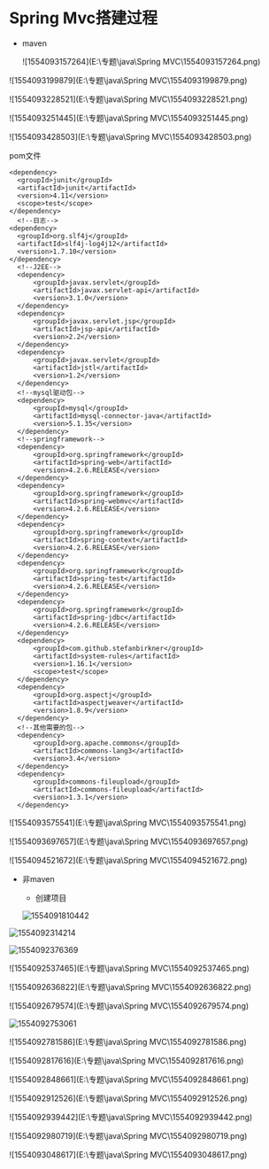# Spring  Mvc搭建过程

- maven

  ![1554093157264](E:\专题\java\Spring MVC\1554093157264.png)

![1554093199879](E:\专题\java\Spring MVC\1554093199879.png)

![1554093228521](E:\专题\java\Spring MVC\1554093228521.png)

![1554093251445](E:\专题\java\Spring MVC\1554093251445.png)



![1554093428503](E:\专题\java\Spring MVC\1554093428503.png)

pom文件

```
<dependency>
  <groupId>junit</groupId>
  <artifactId>junit</artifactId>
  <version>4.11</version>
  <scope>test</scope>
</dependency>
  <!--日志-->
<dependency>
  <groupId>org.slf4j</groupId>
  <artifactId>slf4j-log4j12</artifactId>
  <version>1.7.10</version>
</dependency>
  <!--J2EE-->
  <dependency>
      <groupId>javax.servlet</groupId>
      <artifactId>javax.servlet-api</artifactId>
      <version>3.1.0</version>
  </dependency>
  <dependency>
      <groupId>javax.servlet.jsp</groupId>
      <artifactId>jsp-api</artifactId>
      <version>2.2</version>
  </dependency>
  <dependency>
      <groupId>javax.servlet</groupId>
      <artifactId>jstl</artifactId>
      <version>1.2</version>
  </dependency>
  <!--mysql驱动包-->
  <dependency>
      <groupId>mysql</groupId>
      <artifactId>mysql-connector-java</artifactId>
      <version>5.1.35</version>
  </dependency>
  <!--springframework-->
  <dependency>
      <groupId>org.springframework</groupId>
      <artifactId>spring-web</artifactId>
      <version>4.2.6.RELEASE</version>
  </dependency>
  <dependency>
      <groupId>org.springframework</groupId>
      <artifactId>spring-webmvc</artifactId>
      <version>4.2.6.RELEASE</version>
  </dependency>
  <dependency>
      <groupId>org.springframework</groupId>
      <artifactId>spring-context</artifactId>
      <version>4.2.6.RELEASE</version>
  </dependency>
  <dependency>
      <groupId>org.springframework</groupId>
      <artifactId>spring-test</artifactId>
      <version>4.2.6.RELEASE</version>
  </dependency>
  <dependency>
      <groupId>org.springframework</groupId>
      <artifactId>spring-jdbc</artifactId>
      <version>4.2.6.RELEASE</version>
  </dependency>
  <dependency>
      <groupId>com.github.stefanbirkner</groupId>
      <artifactId>system-rules</artifactId>
      <version>1.16.1</version>
      <scope>test</scope>
  </dependency>
  <dependency>
      <groupId>org.aspectj</groupId>
      <artifactId>aspectjweaver</artifactId>
      <version>1.8.9</version>
  </dependency>
  <!--其他需要的包-->
  <dependency>
      <groupId>org.apache.commons</groupId>
      <artifactId>commons-lang3</artifactId>
      <version>3.4</version>
  </dependency>
  <dependency>
      <groupId>commons-fileupload</groupId>
      <artifactId>commons-fileupload</artifactId>
      <version>1.3.1</version>
  </dependency>
```

![1554093575541](E:\专题\java\Spring MVC\1554093575541.png)

![1554093697657](E:\专题\java\Spring MVC\1554093697657.png)

![1554094521672](E:\专题\java\Spring MVC\1554094521672.png)







- 非maven

  - 创建项目

  ![1554091810442](/1554091993699.png)

![1554092314214](/1554092314214.png)

![1554092376369](/1554092376369.png)

![1554092537465](E:\专题\java\Spring MVC\1554092537465.png)

![1554092636822](E:\专题\java\Spring MVC\1554092636822.png)



![1554092679574](E:\专题\java\Spring MVC\1554092679574.png)

![1554092753061](C:\temp\1554092753061.png)



![1554092781586](E:\专题\java\Spring MVC\1554092781586.png)



![1554092817616](E:\专题\java\Spring MVC\1554092817616.png)



![1554092848661](E:\专题\java\Spring MVC\1554092848661.png)



![1554092912526](E:\专题\java\Spring MVC\1554092912526.png)

![1554092939442](E:\专题\java\Spring MVC\1554092939442.png)

![1554092980719](E:\专题\java\Spring MVC\1554092980719.png)



![1554093048617](E:\专题\java\Spring MVC\1554093048617.png)



















